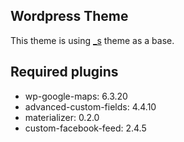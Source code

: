 ## Wordpress Theme

This theme is using [_s](https://github.com/Automattic/_s) theme as a base.

## Required plugins

- wp-google-maps: 6.3.20
- advanced-custom-fields: 4.4.10
- materializer: 0.2.0
- custom-facebook-feed: 2.4.5

